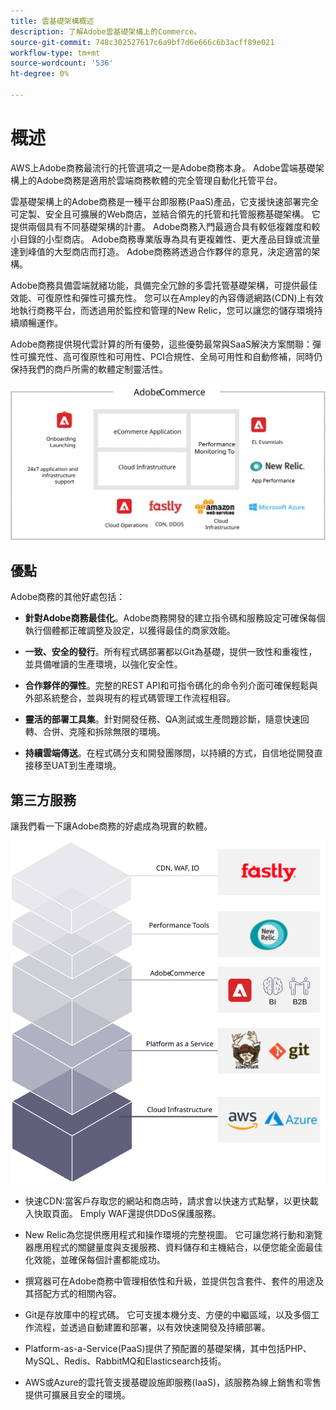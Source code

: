```yaml
---
title: 雲基礎架構概述
description: 了解Adobe雲基礎架構上的Commerce。
source-git-commit: 748c302527617c6a9bf7d6e666c6b3acff89e021
workflow-type: tm+mt
source-wordcount: '536'
ht-degree: 0%

---
```



# 概述

AWS上Adobe商務最流行的托管選項之一是Adobe商務本身。 Adobe雲端基礎架構上的Adobe商務是適用於雲端商務軟體的完全管理自動化托管平台。

雲基礎架構上的Adobe商務是一種平台即服務(PaaS)產品，它支援快速部署完全可定製、安全且可擴展的Web商店，並結合領先的托管和托管服務基礎架構。 它提供兩個具有不同基礎架構的計畫。 Adobe商務入門最適合具有較低複雜度和較小目錄的小型商店。 Adobe商務專業版專為具有更複雜性、更大產品目錄或流量達到峰值的大型商店而打造。 Adobe商務將透過合作夥伴的意見，決定適當的架構。

Adobe商務具備雲端就緒功能，具備完全冗餘的多雲托管基礎架構，可提供最佳效能、可復原性和彈性可擴充性。 您可以在Ampley的內容傳遞網路(CDN)上有效地執行商務平台，而透過用於監控和管理的New Relic，您可以讓您的儲存環境持續順暢運作。

Adobe商務提供現代雲計算的所有優勢，這些優勢最常與SaaS解決方案關聯：彈性可擴充性、高可復原性和可用性、PCI合規性、全局可用性和自動修補，同時仍保持我們的商戶所需的軟體定制靈活性。

![圖表顯示雲基礎架構上Adobe商務的架構元素](../../../assets/playbooks/adobe-commerce-cloud-infrastructure.svg)

## 優點

Adobe商務的其他好處包括：

- **針對Adobe商務最佳化**。Adobe商務開發的建立指令碼和服務設定可確保每個執行個體都正確調整及設定，以獲得最佳的商家效能。

- **一致、安全的發行**。所有程式碼部署都以Git為基礎，提供一致性和重複性，並具備唯讀的生產環境，以強化安全性。

- **合作夥伴的彈性**。完整的REST API和可指令碼化的命令列介面可確保輕鬆與外部系統整合，並與現有的程式碼管理工作流程相容。

- **靈活的部署工具集**。針對開發任務、QA測試或生產問題診斷，隨意快速回轉、合併、克隆和拆除無限的環境。

- **持續雲端傳送**。在程式碼分支和開發團隊間，以持續的方式，自信地從開發直接移至UAT到生產環境。

## 第三方服務

讓我們看一下讓Adobe商務的好處成為現實的軟體。

![顯示雲基礎架構技術堆棧上Adobe商務的圖表](../../../assets/playbooks/cloud-tech-stack.svg)

- 快速CDN:當客戶存取您的網站和商店時，請求會以快速方式點擊，以更快載入快取頁面。 Emply WAF還提供DDoS保護服務。

- New Relic為您提供應用程式和操作環境的完整視圖。 它可讓您將行動和瀏覽器應用程式的關鍵量度與支援服務、資料儲存和主機結合，以便您能全面最佳化效能，並確保每個計畫都能成功。

- 撰寫器可在Adobe商務中管理相依性和升級，並提供包含套件、套件的用途及其搭配方式的相關內容。

- Git是存放庫中的程式碼。 它可支援本機分支、方便的中繼區域，以及多個工作流程，並透過自動建置和部署，以有效快速開發及持續部署。

- Platform-as-a-Service(PaaS)提供了預配置的基礎架構，其中包括PHP、MySQL、Redis、RabbitMQ和Elasticsearch技術。

- AWS或Azure的雲托管支援基礎設施即服務(IaaS)，該服務為線上銷售和零售提供可擴展且安全的環境。
